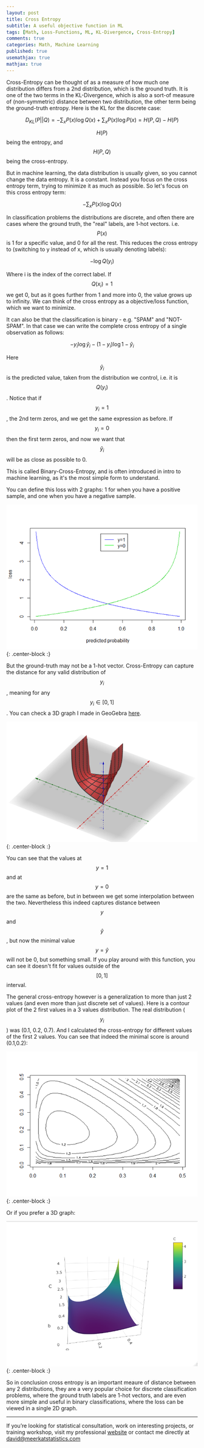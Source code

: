 ```yaml
---
layout: post
title: Cross Entropy
subtitle: A useful objective function in ML
tags: [Math, Loss-Functions, ML, KL-Divergence, Cross-Entropy]
comments: true
categories: Math, Machine Learning
published: true
usemathjax: true
mathjax: true
---
```


Cross-Entropy can be thought of as a measure of how much one distribution differs from a 2nd distribution, which is the ground truth. It is one of the two terms in the KL-Divergence, which is also a sort-of measure of (non-symmetric) distance between two distribution, the other term being the ground-truth entropy. Here is the KL for the discrete case:

$$D_{KL}(P||Q) = - \sum_x P(x)\log{Q(x)} + \sum_x P(x)\log{P(x)} = H(P,Q) - H(P)
$$

$$H(P)$$ being the entropy, and $$H(P,Q)$$ being the cross-entropy.

But in machine learning, the data distribution is usually given, so you cannot change the data entropy. It is a constant. Instead you focus on the cross entropy term, trying to minimize it as much as possible. So let's focus on this cross entropy term:

$$ - \sum_x P(x)\log{Q(x)} $$

In classification problems the distributions are discrete, and often there are cases where the ground truth, the "real" labels, are 1-hot vectors. i.e. $$P(x)$$ is 1 for a specific value, and 0 for all the rest. This reduces the cross entropy to (switching to y instead of x, which is usually denoting labels):

$$ -\log{Q(y_i)} $$

Where i is the index of the correct label. If $$Q(x_i)=1$$ we get 0, but as it goes further from 1 and more into 0, the value grows up to infinity. We can think of the cross entropy as a objective/loss function, which we want to minimize. 

It can also be that the classification is binary - e.g. "SPAM" and "NOT-SPAM". In that case we can write the complete cross entropy of a single observation as follows:

$$ -y_i \log{\hat y_i} - (1-y_i)\log{1-\hat y_i}$$

Here $$\hat y_i$$ is the predicted value, taken from the distribution we control, i.e. it is $$Q(y_i)$$. Notice that if $$y_i=1$$, the 2nd term zeros, and we get the same expression as before. If $$y_i=0$$ then the first term zeros, and now we want that $$\hat y_i$$ will be as close as possible to 0. 

This is called Binary-Cross-Entropy, and is often introduced in intro to machine learning, as it's the most simple form to understand. 

You can define this loss with 2 graphs: 1 for when you have a positive sample, and one when you have a negative sample.

![](../img/CrossEntropy/binaryCE.png){: .center-block :}

But the ground-truth may not be a 1-hot vector. Cross-Entropy can capture the distance for any valid distribution of $$y_i$$, meaning for any $$y_i\in[0,1]$$. You can check a 3D graph I made in GeoGebra [here](https://www.geogebra.org/3d/s8hn5fkd).

![](../img/CrossEntropy/3DCE.png){: .center-block :}

You can see that the values at $$y=1$$ and at $$y=0$$ are the same as before, but in between we get some interpolation between the two. Nevertheless this indeed captures distance between $$y$$ and $$\hat y$$, but now the minimal value $$y=\hat y$$ will not be 0, but something small. If you play around with this function, you can see it doesn't fit for values outside of the $$[0,1]$$ interval. 

The general cross-entropy however is a generalization to more than just 2 values (and even more than just discrete set of values). Here is a contour plot of the 2 first values in a 3 values distribution. The real distribution ($$y_i$$) was (0.1, 0.2, 0.7). And I calculated the cross-entropy for different values of the first 2 values. You can see that indeed the minimal score is around (0.1,0.2):

![](../img/CrossEntropy/contour.png){: .center-block :}

Or if you prefer a 3D graph:

![](../img/CrossEntropy/3Dcontour.png){: .center-block :}

So in conclusion cross entropy is an important meaure of distance between any 2 distributions, they are a very popular choice for discrete classification problems, where the ground truth labels are 1-hot vectors, and are even more simple and useful in binary classifications, where the loss can be viewed in a single 2D graph. 

***
If you’re looking for statistical consultation, work on interesting projects, or training workshop, visit my professional [website](https://meerkatstatistics.com/)  or contact me directly at <david@meerkatstatistics.com>